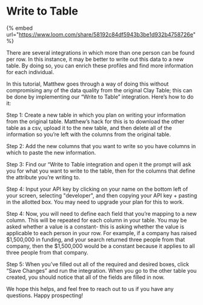 # Write to Table

{% embed url="https://www.loom.com/share/58192c84df5943b3be1d932b4758726e" %}

There are several integrations in which more than one person can be found per row. In this instance, it may be better to write out this data to a new table. By doing so, you can enrich these profiles and find more information for each individual.

In this tutorial, Matthew goes through a way of doing this without compromising any of the data quality from the original Clay Table; this can be done by implementing our “Write to Table” integration. Here’s how to do it:

Step 1: Create a new table in which you plan on writing your information from the original table. Matthew’s hack for this is to download the other table as a csv, upload it to the new table, and then delete all of the information so you’re left with the columns from the original table.

Step 2: Add the new columns that you want to write so you have columns in which to paste the new information.

Step 3: Find our “Write to Table integration and open it the prompt will ask you for what you want to write to the table, then for the columns that define the attribute you’re writing to.

Step 4: Input your API key by clicking on your name on the bottom left of your screen, selecting "developer", and then copying your API key + pasting in the allotted box. You may need to upgrade your plan for this to work.

Step 4: Now, you will need to define each field that you’re mapping to a new column. This will be repeated for each column in your table. You may be asked whether a value is a constant- this is asking whether the value is applicable to each person in your row. For example, if a company has raised $1,500,000 in funding, and your search returned three people from that company, then the $1,500,000 would be a constant because it applies to all three people from that company.

Step 5: When you’ve filled out all of the required and desired boxes, click “Save Changes” and run the integration. When you go to the other table you created, you should notice that all of the fields are filled in now.

We hope this helps, and feel free to reach out to us if you have any questions. Happy prospecting!
